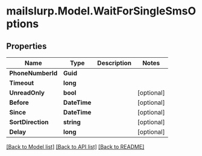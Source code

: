 # mailslurp.Model.WaitForSingleSmsOptions

## Properties

Name | Type | Description | Notes
------------ | ------------- | ------------- | -------------
**PhoneNumberId** | **Guid** |  | 
**Timeout** | **long** |  | 
**UnreadOnly** | **bool** |  | [optional] 
**Before** | **DateTime** |  | [optional] 
**Since** | **DateTime** |  | [optional] 
**SortDirection** | **string** |  | [optional] 
**Delay** | **long** |  | [optional] 

[[Back to Model list]](../README#documentation-for-models) [[Back to API list]](../README#documentation-for-api-endpoints) [[Back to README]](../README)

